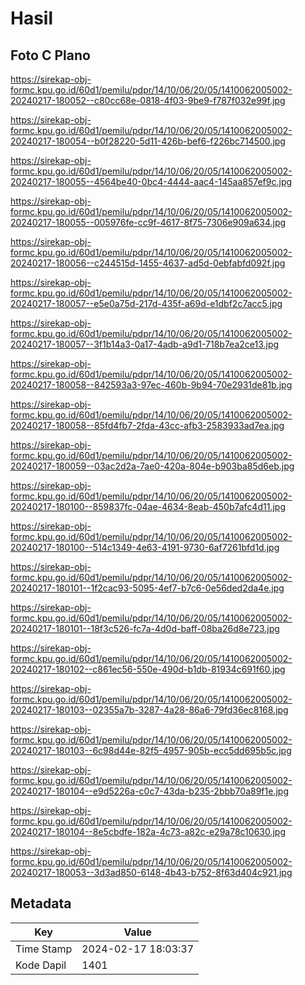 # Hasil

## Foto C Plano

https://sirekap-obj-formc.kpu.go.id/60d1/pemilu/pdpr/14/10/06/20/05/1410062005002-20240217-180052--c80cc68e-0818-4f03-9be9-f787f032e99f.jpg

https://sirekap-obj-formc.kpu.go.id/60d1/pemilu/pdpr/14/10/06/20/05/1410062005002-20240217-180054--b0f28220-5d11-426b-bef6-f226bc714500.jpg

https://sirekap-obj-formc.kpu.go.id/60d1/pemilu/pdpr/14/10/06/20/05/1410062005002-20240217-180055--4564be40-0bc4-4444-aac4-145aa857ef9c.jpg

https://sirekap-obj-formc.kpu.go.id/60d1/pemilu/pdpr/14/10/06/20/05/1410062005002-20240217-180055--005976fe-cc9f-4617-8f75-7306e909a634.jpg

https://sirekap-obj-formc.kpu.go.id/60d1/pemilu/pdpr/14/10/06/20/05/1410062005002-20240217-180056--c244515d-1455-4637-ad5d-0ebfabfd092f.jpg

https://sirekap-obj-formc.kpu.go.id/60d1/pemilu/pdpr/14/10/06/20/05/1410062005002-20240217-180057--e5e0a75d-217d-435f-a69d-e1dbf2c7acc5.jpg

https://sirekap-obj-formc.kpu.go.id/60d1/pemilu/pdpr/14/10/06/20/05/1410062005002-20240217-180057--3f1b14a3-0a17-4adb-a9d1-718b7ea2ce13.jpg

https://sirekap-obj-formc.kpu.go.id/60d1/pemilu/pdpr/14/10/06/20/05/1410062005002-20240217-180058--842593a3-97ec-460b-9b94-70e2931de81b.jpg

https://sirekap-obj-formc.kpu.go.id/60d1/pemilu/pdpr/14/10/06/20/05/1410062005002-20240217-180058--85fd4fb7-2fda-43cc-afb3-2583933ad7ea.jpg

https://sirekap-obj-formc.kpu.go.id/60d1/pemilu/pdpr/14/10/06/20/05/1410062005002-20240217-180059--03ac2d2a-7ae0-420a-804e-b903ba85d6eb.jpg

https://sirekap-obj-formc.kpu.go.id/60d1/pemilu/pdpr/14/10/06/20/05/1410062005002-20240217-180100--859837fc-04ae-4634-8eab-450b7afc4d11.jpg

https://sirekap-obj-formc.kpu.go.id/60d1/pemilu/pdpr/14/10/06/20/05/1410062005002-20240217-180100--514c1349-4e63-4191-9730-6af7261bfd1d.jpg

https://sirekap-obj-formc.kpu.go.id/60d1/pemilu/pdpr/14/10/06/20/05/1410062005002-20240217-180101--1f2cac93-5095-4ef7-b7c6-0e56ded2da4e.jpg

https://sirekap-obj-formc.kpu.go.id/60d1/pemilu/pdpr/14/10/06/20/05/1410062005002-20240217-180101--18f3c526-fc7a-4d0d-baff-08ba26d8e723.jpg

https://sirekap-obj-formc.kpu.go.id/60d1/pemilu/pdpr/14/10/06/20/05/1410062005002-20240217-180102--c861ec56-550e-490d-b1db-81934c691f60.jpg

https://sirekap-obj-formc.kpu.go.id/60d1/pemilu/pdpr/14/10/06/20/05/1410062005002-20240217-180103--02355a7b-3287-4a28-86a6-79fd36ec8168.jpg

https://sirekap-obj-formc.kpu.go.id/60d1/pemilu/pdpr/14/10/06/20/05/1410062005002-20240217-180103--6c98d44e-82f5-4957-905b-ecc5dd695b5c.jpg

https://sirekap-obj-formc.kpu.go.id/60d1/pemilu/pdpr/14/10/06/20/05/1410062005002-20240217-180104--e9d5226a-c0c7-43da-b235-2bbb70a89f1e.jpg

https://sirekap-obj-formc.kpu.go.id/60d1/pemilu/pdpr/14/10/06/20/05/1410062005002-20240217-180104--8e5cbdfe-182a-4c73-a82c-e29a78c10630.jpg

https://sirekap-obj-formc.kpu.go.id/60d1/pemilu/pdpr/14/10/06/20/05/1410062005002-20240217-180053--3d3ad850-6148-4b43-b752-8f63d404c921.jpg


## Metadata

| Key        | Value               |
| ---------- | ------------------- |
| Time Stamp | 2024-02-17 18:03:37 |
| Kode Dapil | 1401                |



